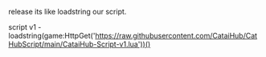 release its like loadstring our script.

script v1 - loadstring(game:HttpGet('https://raw.githubusercontent.com/CataiHub/CatHubScript/main/CataiHub-Script-v1.lua'))()
